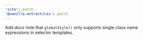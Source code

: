 ```yaml
---
'site': patch
'@vanilla-extract/css': patch
---
```


Add docs note that `globalStyle()` only supports single class name expressions in selector templates.
